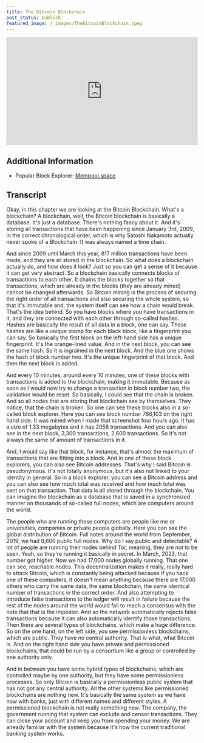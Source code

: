 ```yaml
---
title: The Bitcoin Blockchain
post_status: publish
featured_image: /_images/TheBitcoinBlockchain.jpeg
---
```


<div style="padding:56.25% 0 0 0;position:relative;"><iframe src="https://player.vimeo.com/video/845550246?badge=0&amp;autopause=0&amp;player_id=0&amp;app_id=58479" frameborder="0" allow="autoplay; fullscreen; picture-in-picture" allowfullscreen style="position:absolute;top:0;left:0;width:100%;height:100%;" title="013 The Bitcoin Blockchain"></iframe></div>

<div style="margin-bottom:30px;"></div>

## Additional Information
* Popular Block Explorer: [Mempool.space](https://mempool.space/)

## Transcript

Okay, in this chapter we are looking at the Bitcoin Blockchain. What's a blockchain? A blockchain, well, the Bitcoin blockchain is basically a database. It's just a database. There's nothing fancy about it. And it's storing all transactions that have been happening since January 3rd, 2009, in the correct chronological order, which is why Satoshi Nakamoto actually never spoke of a Blockchain. It was always named a time chain. 

And since 2009 until March this year, 817 million transactions have been made, and they are all stored in the blockchain. So what does a blockchain actually do, and how does it look? Just so you can get a sense of it because it can get very abstract. So a blockchain basically connects blocks of transactions to each other. It chains the blocks together so that transactions, which are already in the blocks (they are already mined) cannot be changed afterwards. So Bitcoin mining is the process of securing the right order of all transactions and also securing the whole system, so that it's immutable and, the system itself can see how a chain would break. That's the idea behind. So you have blocks where you have transactions in it, and they are connected with each other through so-called hashes. Hashes are basically the result of all data in a block, one can say. These hashes are like a unique stamp for each black block, like a fingerprint you can say. So basically the first block on the left-hand side has a unique fingerprint. It's the orange-lined value. And in the next block, you can see the same hash. So it is ingrained in the next block. And the blue one shows the hash of block number two. It's the unique fingerprint of that block. And then the next block is added.

And every 10 minutes, around every 10 minutes, one of these blocks with transactions is added to the blockchain, making it immutable. Because as soon as I would now try to change a transaction in block number two, the validation would be reset. So basically, I could see that the chain is broken. And so all nodes that are storing that blockchain see by themselves. They notice, that the chain is broken. So one can see these blocks also in a so-called block explorer. Here you can see block number 786,103 on the right hand side. It was  mined when I made that screenshot four hours ago. It has a size of 1.33 megabytes and it has 2058 transactions. And you can also see in the next block, 3,300 transactions, 2,600 transactions. So it's not always the same of amount of transactions in it. 

And, I would say like that block, for instance, that's almost the maximum of transactions that are fitting into a block. And in one of these block explorers, you can also see Bitcoin addresses. That's why I said Bitcoin is pseudonymous. It's not totally anonymous, but it's also not linked to your identity in general. So in a block explorer, you can see a Bitcoin address and you can also see how much total was received and how much total was sent on that transaction. That data is all stored through the blockchain. You can imagine the blockchain as a database that is saved in a synchronized manner on thousands of so-called full nodes, which are computers around the world. 

The people who are running these computers are people like me or universities, companies or private people globally. Here you can see the global distribution of Bitcoin. Full notes around the world from September, 2019, we had 8,600 public full nodes. Why do I say public and detectable? A lot of people are running their nodes behind Tor, meaning, they are not to be seen. Yeah, so they're running it basically in secret. In March, 2023, that number got higher. Now we had 17,000 nodes globally running. That one can see, reachable nodes. This decentralization makes it really, really hard to attack Bitcoin, which is constantly being attacked because if you hack one of these computers, it doesn't mean anything because there are 17,000 others who carry the same data, the same blockchain, the same identical number of transactions in the correct order. And also attempting to introduce false transactions to the ledger will result in failure because the rest of the nodes around the world would fail to reach a consensus with the note that that is the imposter. And so the network automatically rejects false transactions because it can also automatically identify those transactions. Then there are several types of blockchains, which make a huge difference. So on the one hand, on the left side, you see permissionless blockchains, which are public. They have no central authority. That is what, what Bitcoin is. And on the right hand side you have private and permissioned blockchains, that could be run by a consortium like a group or controlled by one authority only.

And in between you have some hybrid types of blockchains, which are controlled maybe by one authority, but they have some permissionless processes. So only Bitcoin is basically a permissionless public system that has not got any central authority. All the other systems like permissioned blockchains are nothing new. It's basically the same system as we have now with banks, just with different names and different styles. A permissioned blockchain is not really something new. The company, the government running that system can exclude and censor transactions. They can close your account and keep you from spending your money. We are already familiar with the system because it's how the current traditional banking system works.
